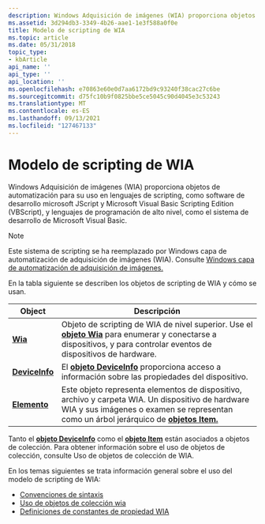 ```yaml
---
description: Windows Adquisición de imágenes (WIA) proporciona objetos de automatización para su uso en lenguajes de scripting, como software de desarrollo microsoft JScript y Microsoft Visual Basic Scripting Edition (VBScript), y lenguajes de programación de alto nivel, como el sistema de desarrollo de Microsoft Visual Basic.
ms.assetid: 3d294db3-3349-4b26-aae1-1e3f588a0f0e
title: Modelo de scripting de WIA
ms.topic: article
ms.date: 05/31/2018
topic_type:
- kbArticle
api_name: ''
api_type: ''
api_location: ''
ms.openlocfilehash: e70863e60e0d7aa6172bd9c93240f38cac27c6be
ms.sourcegitcommit: d75fc10b9f0825bbe5ce5045c90d4045e3c53243
ms.translationtype: MT
ms.contentlocale: es-ES
ms.lasthandoff: 09/13/2021
ms.locfileid: "127467133"
---
```

# <a name="wia-scripting-model"></a>Modelo de scripting de WIA

Windows Adquisición de imágenes (WIA) proporciona objetos de automatización para su uso en lenguajes de scripting, como software de desarrollo microsoft JScript y Microsoft Visual Basic Scripting Edition (VBScript), y lenguajes de programación de alto nivel, como el sistema de desarrollo de Microsoft Visual Basic.

> [!Note]  
> Este sistema de scripting se ha reemplazado por Windows capa de automatización de adquisición de imágenes (WIA). Consulte [Windows capa de automatización de adquisición de imágenes.](/previous-versions/windows/desktop/wiaaut/-wiaaut-startpage)

 

En la tabla siguiente se describen los objetos de scripting de WIA y cómo se usan. 

| Object                                | Descripción                                                                                                                                                                                  |
|---------------------------------------|----------------------------------------------------------------------------------------------------------------------------------------------------------------------------------------------|
| [**Wia**](-wia-wia.md)               | Objeto de scripting de WIA de nivel superior. Use el [**objeto Wia**](-wia-wia.md) para enumerar y conectarse a dispositivos, y para controlar eventos de dispositivos de hardware.                                        |
| [**DeviceInfo**](-wia-deviceinfo.md) | El [**objeto DeviceInfo**](-wia-deviceinfo.md) proporciona acceso a información sobre las propiedades del dispositivo.                                                                                     |
| [**Elemento**](-wia-item.md)             | Este objeto representa elementos de dispositivo, archivo y carpeta WIA. Un dispositivo de hardware WIA y sus imágenes o examen se representan como un árbol jerárquico de [**objetos Item.**](-wia-item.md) |



 

Tanto el [**objeto DeviceInfo**](-wia-deviceinfo.md) como el [**objeto Item**](-wia-item.md) están asociados a objetos de colección. Para obtener información sobre el uso de objetos de colección, consulte Uso de objetos de colección de WIA.

En los temas siguientes se trata información general sobre el uso del modelo de scripting de WIA:

-   [Convenciones de sintaxis](-wia-syntax-conventions.md)
-   [Uso de objetos de colección wia](-wia-using-wia-collection-objects.md)
-   [Definiciones de constantes de propiedad WIA](-wia-wia-property-constant-definitions.md)

 

 
